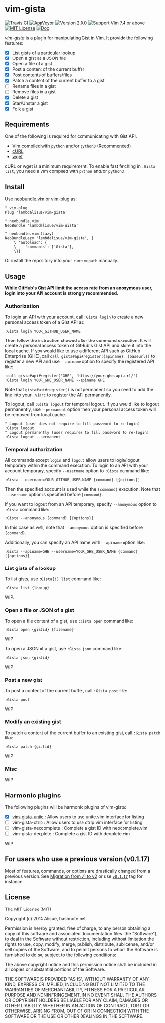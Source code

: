 vim-gista
===============================================================================
[![Travis CI](https://img.shields.io/travis/lambdalisue/vim-gista/master.svg?style=flat-square&label=Travis%20CI)](https://travis-ci.org/lambdalisue/vim-gista) [![AppVeyor](https://img.shields.io/appveyor/ci/lambdalisue/vim-gista/master.svg?style=flat-square&label=AppVeyor)](https://ci.appveyor.com/project/lambdalisue/vim-gista/branch/master) ![Version 2.0.0](https://img.shields.io/badge/version-2.0.0-yellow.svg?style=flat-square) ![Support Vim 7.4 or above](https://img.shields.io/badge/support-Vim%207.4%20or%20above-yellowgreen.svg?style=flat-square) [![MIT License](https://img.shields.io/badge/license-MIT-blue.svg?style=flat-square)](LICENSE) [![Doc](https://img.shields.io/badge/doc-%3Ah%20vim--gista-orange.svg?style=flat-square)](doc/vim-gista.txt)

*vim-gista* is a plugin for manipulating [Gist](https://gist.github.com/) in Vim.
It provide the following features:

- [x] List gists of a particular lookup
- [x] Open a gist as a JSON file
- [x] Open a file of a gist
- [x] Post a content of the current buffer
- [x] Post contents of buffers/files
- [x] Patch a content of the current buffer to a gist
- [ ] Rename files in a gist
- [ ] Remove files in a gist
- [x] Delete a gist
- [x] Star/Unstar a gist
- [x] Folk a gist

Requirements
-------------------------------------------------------------------------------
One of the following is required for communicating with Gist API.

- Vim compiled with `python` and/or `python3` (Recommended)
- [cURL](http://curl.haxx.se)
- [wget](https://www.gnu.org/software/wget)

cURL or wget is a minimum requirement.
To enable fast fetching in `:Gista list`, you need a Vim compiled with `python` and/or `python3`.

Install
-------------------------------------------------------------------------------
Use [neobundle.vim](https://github.com/Shougo/neobundle.vim) or [vim-plug](https://github.com/junegunn/vim-plug) as:

```vim
" vim-plug
Plug 'lambdalisue/vim-gista'

" neobundle.vim
NeoBundle 'lambdalisue/vim-gista'

" neobundle.vim (Lazy)
NeoBundleLazy 'lambdalisue/vim-gista', {
    \ 'autoload': {
    \    'commands': ['Gista'],
    \}}
```

Or install the repository into your `runtimepath` manually.


Usage
-------------------------------------------------------------------------------
**While GitHub's Gist API limit the access rate from an anonymous user, login into your API account is strongly recommended.**

### Authorization

To login an API with your account, call `:Gista login` to create a new personal access token of a Gist API as:

```vim
:Gista login YOUR_GITHUB_USER_NAME
```

Then follow the instruction showed after the command execution.
It will create a personal access token of GitHub's Gist API and store it into the local cache.
If you would like to use a different API such as GitHub Enterprise (GHE), call `call gista#api#register({apiname}, {baseurl})` to register a new API and use `--apiname` option to specify the registered API like:

```vim
:call gista#api#register('GHE', 'https://your.ghe.api.url/')
:Gista login YOUR_GHE_USER_NAME --apiname GHE
```

Note that `gista#api#register()` is not permanent so you need to add the line into your `.vimrc` to register the API permanently.

To logout, call `:Gista logout` for temporal logout. If you would like to logout permanently, use `--permanent` option then your personal access token will be removed from local cache.

```vim
" Logout (user does not require to fill password to re-login)
:Gista logout
" Logout permanently (user requires to fill password to re-login)
:Gista logout --permanent
```

### Temporal authorization

All commands except `login` and `logout` allow users to login/logout temporary within the command execution.
To login to an API with your account temporary, specify `--username` option to `:Gista` command like:

```vim
:Gista --username=YOUR_GITHUB_USER_NAME {command} [{options}]
```

Then the specified account is used while the `{command}` execution.
Note that `--username` option is specified before `{command}`.

If you want to logout from an API temporary, specify `--anonymous` option to `:Gista` command like:

```vim
:Gista --anonymous {command} [{options}]
```

In this case as well, note that `--anonymous` option is specified before `{command}`.

Additionally, you can specify an API name with `--apiname` option like:

```vim
:Gista --apiname=GHE --username=YOUR_GHE_USER_NAME {command} [{options}]
```

### List gists of a lookup

To list gists, use `:Gista[!] list` command like:

```vim
:Gista list {lookup}
```

WIP.

### Open a file or JSON of a gist

To open a file content of a gist, use `:Gista open` command like:

```vim
:Gista open {gistid} {filename}
```

WIP

To open a JSON of a gist, use `:Gista json` command like:

```vim
:Gista json {gistid}
```

WIP

### Post a new gist

To post a content of the current buffer, call `:Gista post` like:

```vim
:Gista post
```

WIP

### Modify an existing gist

To patch a content of the current buffer to an existing gist, call `:Gista patch` like:

```vim
:Gista patch {gistid}
```

WIP

### Misc

WIP

Harmonic plugins
-------------------------------------------------------------------------------
The following plugins will be harmonic plugins of vim-gista:

- [x] [vim-gista-unite](https://github.com/lambdalisue/vim-gista-unite) : Allow users to use unite.vim interface for listing
- [ ] vim-gista-ctrlp : Allow users to use ctrlp.vim interface for listing
- [ ] vim-gista-neocomplete : Complete a gist ID with neocomplete.vim
- [ ] vim-gista-deoplete : Complete a gist ID with deoplete.vim

WIP


For users who use a previous version (v0.1.17)
-------------------------------------------------------------------------------
Most of features, commands, or options are drastically changed from a previous version.
See [Migration from v1 to v2](https://github.com/lambdalisue/vim-gista/wiki/Migration-from-v1-to-v2) or use [`v0.1.17`](https://github.com/lambdalisue/vim-gista/tree/v0.1.17) tag for instance.

License
-------------------------------------------------------------------------------
The MIT License (MIT)

Copyright (c) 2014 Alisue, hashnote.net

Permission is hereby granted, free of charge, to any person obtaining a copy
of this software and associated documentation files (the "Software"), to deal
in the Software without restriction, including without limitation the rights
to use, copy, modify, merge, publish, distribute, sublicense, and/or sell
copies of the Software, and to permit persons to whom the Software is
furnished to do so, subject to the following conditions:

The above copyright notice and this permission notice shall be included in
all copies or substantial portions of the Software.

THE SOFTWARE IS PROVIDED "AS IS", WITHOUT WARRANTY OF ANY KIND, EXPRESS OR
IMPLIED, INCLUDING BUT NOT LIMITED TO THE WARRANTIES OF MERCHANTABILITY,
FITNESS FOR A PARTICULAR PURPOSE AND NONINFRINGEMENT. IN NO EVENT SHALL THE
AUTHORS OR COPYRIGHT HOLDERS BE LIABLE FOR ANY CLAIM, DAMAGES OR OTHER
LIABILITY, WHETHER IN AN ACTION OF CONTRACT, TORT OR OTHERWISE, ARISING FROM,
OUT OF OR IN CONNECTION WITH THE SOFTWARE OR THE USE OR OTHER DEALINGS IN
THE SOFTWARE.
